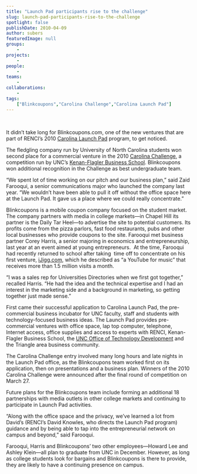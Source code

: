```yaml
---
title: "Launch Pad participants rise to the challenge"
slug: launch-pad-participants-rise-to-the-challenge
spotlight: false
publishDate: 2010-04-09
author: subers
featuredImage: null
groups:
    - 
projects:
    - 
people:
    - 
teams: 
    - 
collaborations:
    - 
tags:
    ["Blinkcoupons","Carolina Challenge","Carolina Launch Pad"]
---
```

&nbsp;

It didn’t take long for Blinkcoupons.com, one of the new ventures that are part of RENCI’s 2010 <a href="http://www.carolinalaunchpad.org/" target="_blank">Carolina Launch Pad</a> program, to get noticed.  <!--more-->

The fledgling company run by University of North Carolina students won second place for a commercial venture in the 2010 <a href="http://www.carolinachallenge.org/" target="_blank">Carolina Challenge</a>, a competition run by UNC’s <a href="http://www.kenan-flagler.unc.edu/" target="_blank">Kenan-Flagler Business School</a>. Blinkcoupons won additional recognition in the Challenge as best undergraduate team.

“We spent lot of time working on our pitch and our business plan,” said Zaid Farooqui, a senior communications major who launched the company last year. “We wouldn’t have been able to pull it off without the office space here at the Launch Pad. It gave us a place where we could really concentrate.”

Blinkcoupons is a mobile coupon company focused on the student market. The company partners with media in college markets—in Chapel Hill its partner is the Daily Tar Heel—to advertise the site to potential customers. Its profits come from the pizza parlors, fast food restaurants, pubs and other local businesses who provide coupons to the site. Farooqui met business partner Corey Harris, a senior majoring in economics and entrepreneurship, last year at an event aimed at young entrepreneurs.  At the time, Farooqui had recently returned to school after taking  time off to concentrate on his first venture, <a href="http://www.ijigg.com/" target="_blank">iJigg.com</a>, which he described as “a YouTube for music” that receives more than 1.5 million visits a month.

“I was a sales rep for Universities Directories when we first got together,” recalled Harris. “He had the idea and the technical expertise and I had an interest in the marketing side and a background in marketing, so getting together just made sense.”

First came their successful application to Carolina Launch Pad, the pre-commercial business incubator for UNC faculty, staff and students with technology-focused business ideas. The Launch Pad provides pre-commercial ventures with office space, lap top computer, telephone, Internet access, office supplies and access to experts with RENCI, Kenan-Flagler Business School, the <a href="http://research.unc.edu/otd/" target="_blank">UNC Office of Technology Development</a> and the Triangle area business community.

The Carolina Challenge entry involved many long hours and late nights in the Launch Pad office, as the Blinkcoupons team worked first on its application, then on presentations and a business plan. Winners of the 2010 Carolina Challenge were announced after the final round of competition on March 27.

Future plans for the Blinkcoupons team include forming an additional 18 partnerships with media outlets in other college markets and continuing to participate in Launch Pad activities.

“Along with the office space and the privacy, we’ve learned a lot from David’s (RENCI’s David Knowles, who directs the Launch Pad program) guidance and by being able to tap into the entrepreneurial network on campus and beyond,” said Farooqui.

Farooqui, Harris and Blinkcoupons’ two other employees—Howard Lee and Ashley Klein—all plan to graduate from UNC in December. However, as long as college students look for bargains and Blinkcoupons is there to provide, they are likely to have a continuing presence on campus.

